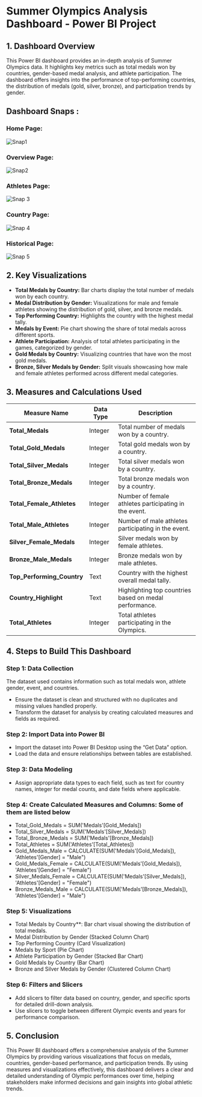 # **Summer Olympics Analysis Dashboard - Power BI Project**

## 1. Dashboard Overview

This Power BI dashboard provides an in-depth analysis of Summer Olympics data. It highlights key metrics such as total medals won by countries, gender-based medal analysis, and athlete participation. The dashboard offers insights into the performance of top-performing countries, the distribution of medals (gold, silver, bronze), and participation trends by gender.

## Dashboard Snaps :

### Home Page:

![Snap1](https://github.com/user-attachments/assets/586f9e99-6a7d-4ac4-b4dc-21c3a195ea61)

### Overview Page:

![Snap2](https://github.com/user-attachments/assets/6fa3967d-3ca3-4d72-bd71-8a9d9fef5f81)

### Athletes Page:

![Snap 3](https://github.com/user-attachments/assets/074723fa-7842-4aab-80bc-7e96f9072d1d)

### Country Page:

![Snap 4](https://github.com/user-attachments/assets/9ae90c9c-1bd0-4007-bf31-0a1a8e5f799d)

### Historical Page:

![Snap 5](https://github.com/user-attachments/assets/e633272c-9c7b-4bbe-abca-9d5f2018405e)


## 2. Key Visualizations

- **Total Medals by Country:** Bar charts display the total number of medals won by each country.
- **Medal Distribution by Gender:** Visualizations for male and female athletes showing the distribution of gold, silver, and bronze medals.
- **Top Performing Country:** Highlights the country with the highest medal tally.
- **Medals by Event:** Pie chart showing the share of total medals across different sports.
- **Athlete Participation:** Analysis of total athletes participating in the games, categorized by gender.
- **Gold Medals by Country:** Visualizing countries that have won the most gold medals.
- **Bronze, Silver Medals by Gender:** Split visuals showcasing how male and female athletes performed across different medal categories.

## 3. Measures and Calculations Used

| Measure Name                  | Data Type | Description                                                    |
|-------------------------------|-----------|----------------------------------------------------------------|
| **Total_Medals**               | Integer   | Total number of medals won by a country.                        |
| **Total_Gold_Medals**          | Integer   | Total gold medals won by a country.                             |
| **Total_Silver_Medals**        | Integer   | Total silver medals won by a country.                           |
| **Total_Bronze_Medals**        | Integer   | Total bronze medals won by a country.                           |
| **Total_Female_Athletes**      | Integer   | Number of female athletes participating in the event.           |
| **Total_Male_Athletes**        | Integer   | Number of male athletes participating in the event.             |
| **Silver_Female_Medals**       | Integer   | Silver medals won by female athletes.                           |
| **Bronze_Male_Medals**         | Integer   | Bronze medals won by male athletes.                             |
| **Top_Performing_Country**     | Text      | Country with the highest overall medal tally.                   |
| **Country_Highlight**          | Text      | Highlighting top countries based on medal performance.          |
| **Total_Athletes**             | Integer   | Total athletes participating in the Olympics.                   |

## 4. Steps to Build This Dashboard

### Step 1: Data Collection

The dataset used contains information such as total medals won, athlete gender, event, and countries.

- Ensure the dataset is clean and structured with no duplicates and missing values handled properly.
- Transform the dataset for analysis by creating calculated measures and fields as required.

### Step 2: Import Data into Power BI

- Import the dataset into Power BI Desktop using the “Get Data” option.
- Load the data and ensure relationships between tables are established.

### Step 3: Data Modeling

- Assign appropriate data types to each field, such as text for country names, integer for medal counts, and date fields where applicable.

### Step 4: Create Calculated Measures and Columns: Some of them are listed below

- Total_Gold_Medals = SUM('Medals'[Gold_Medals])
- Total_Silver_Medals = SUM('Medals'[Silver_Medals])
- Total_Bronze_Medals = SUM('Medals'[Bronze_Medals])
- Total_Athletes = SUM('Athletes'[Total_Athletes])
- Gold_Medals_Male = CALCULATE(SUM('Medals'[Gold_Medals]), 'Athletes'[Gender] = "Male")
- Gold_Medals_Female = CALCULATE(SUM('Medals'[Gold_Medals]), 'Athletes'[Gender] = "Female")
- Silver_Medals_Female = CALCULATE(SUM('Medals'[Silver_Medals]), 'Athletes'[Gender] = "Female")
- Bronze_Medals_Male = CALCULATE(SUM('Medals'[Bronze_Medals]), 'Athletes'[Gender] = "Male")


### Step 5: Visualizations

- Total Medals by Country**: Bar chart visual showing the distribution of total medals.
- Medal Distribution by Gender (Stacked Column Chart)
- Top Performing Country (Card Visualization)
- Medals by Sport (Pie Chart)
- Athlete Participation by Gender (Stacked Bar Chart)
- Gold Medals by Country (Bar Chart)
- Bronze and Silver Medals by Gender (Clustered Column Chart)


### Step 6: Filters and Slicers

- Add slicers to filter data based on country, gender, and specific sports for detailed drill-down analysis.
- Use slicers to toggle between different Olympic events and years for performance comparison.

## 5. Conclusion

This Power BI dashboard offers a comprehensive analysis of the Summer Olympics by providing various visualizations that focus on medals, countries, gender-based performance, and participation trends. By using measures and visualizations effectively, this dashboard delivers a clear and detailed understanding of Olympic performances over time, helping stakeholders make informed decisions and gain insights into global athletic trends.


 
